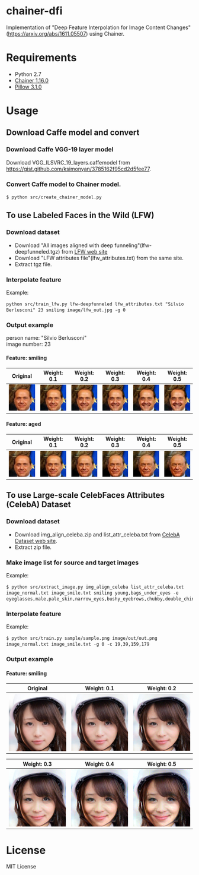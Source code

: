 # chainer-dfi

Implementation of "Deep Feature Interpolation for Image Content Changes"(https://arxiv.org/abs/1611.05507) using Chainer.

# Requirements

* Python 2.7
* [Chainer 1.16.0](http://chainer.org/)
* [Pillow 3.1.0](https://pillow.readthedocs.io/)

# Usage

## Download Caffe model and convert

### Download Caffe VGG-19 layer model

Download VGG_ILSVRC_19_layers.caffemodel from https://gist.github.com/ksimonyan/3785162f95cd2d5fee77.

### Convert Caffe model to Chainer model.

```
$ python src/create_chainer_model.py
```

## To use Labeled Faces in the Wild (LFW)

### Download dataset

* Download "All images aligned with deep funneling"(lfw-deepfunneled.tgz) from [LFW web site](http://vis-www.cs.umass.edu/lfw/)
* Download "LFW attributes file"(lfw_attributes.txt) from the same site.
* Extract tgz file.

### Interpolate feature

Example:

```
python src/train_lfw.py lfw-deepfunneled lfw_attributes.txt "Silvio Berlusconi" 23 smiling image/lfw_out.jpg -g 0
```

### Output example

person name: "Silvio Berlusconi"  
image number: 23

#### Feature: smiling

|Original|Weight: 0.1|Weight: 0.2|Weight: 0.3|Weight: 0.4|Weight: 0.5|
|:---:|:---:|:---:|:---:|:---:|:---:|
|![Original image](/sample/sample_lwf_original.jpg "Original image")|![Image with interpolation weight=0.1](/sample/sample_lwf_smiling_w01.jpg "Weight: 0.1")|![Image with interpolation weight=0.2](/sample/sample_lwf_smiling_w02.jpg "Weight: 0.2")|![Image with interpolation weight=0.3](/sample/sample_lwf_smiling_w03.jpg "Weight: 0.3")|![Image with interpolation weight=0.4](/sample/sample_lwf_smiling_w04.jpg "Weight: 0.4")|![Image with interpolation weight=0.5](/sample/sample_lwf_smiling_w05.jpg "Weight: 0.5")|

#### Feature: aged

|Original|Weight: 0.1|Weight: 0.2|Weight: 0.3|Weight: 0.4|Weight: 0.5|
|:---:|:---:|:---:|:---:|:---:|:---:|
|![Original image](/sample/sample_lwf_original.jpg "Original image")|![Image with interpolation weight=0.1](/sample/sample_lwf_aged_w01.jpg "Weight: 0.1")|![Image with interpolation weight=0.2](/sample/sample_lwf_aged_w02.jpg "Weight: 0.2")|![Image with interpolation weight=0.3](/sample/sample_lwf_aged_w03.jpg "Weight: 0.3")|![Image with interpolation weight=0.4](/sample/sample_lwf_aged_w04.jpg "Weight: 0.4")|![Image with interpolation weight=0.5](/sample/sample_lwf_aged_w05.jpg "Weight: 0.5")|

## To use Large-scale CelebFaces Attributes (CelebA) Dataset

### Download dataset

* Download img_align_celeba.zip and list_attr_celeba.txt from [CelebA Dataset web site](http://mmlab.ie.cuhk.edu.hk/projects/CelebA.html).
* Extract zip file.

### Make image list for source and target images

Example:

```
$ python src/extract_image.py img_align_celeba list_attr_celeba.txt image_normal.txt image_smile.txt smiling young,bags_under_eyes -e eyeglasses,male,pale_skin,narrow_eyes,bushy_eyebrows,chubby,double_chin,bald,bangs,receding_hairline,sideburns,wavy_hair,blond_hair,gray_hair,mouth_slightly_open
```

### Interpolate feature

Example:

```
$ python src/train.py sample/sample.png image/out/out.png image_normal.txt image_smile.txt -g 0 -c 19,39,159,179
```

### Output example

#### Feature: smiling

|Original|Weight: 0.1|Weight: 0.2|
|:---:|:---:|:---:|
|![Original image](/sample/sample.png "Original image")|![Image with interpolation weight=0.1](/sample/sample_w01.png "Weight: 0.1")|![Image with interpolation weight=0.2](/sample/sample_w02.png "Weight: 0.2")|

|Weight: 0.3|Weight: 0.4|Weight: 0.5|
|:---:|:---:|:---:|
|![Image with interpolation weight=0.3](/sample/sample_w03.png "Weight: 0.3")|![Image with interpolation weight=0.4](/sample/sample_w04.png "Weight: 0.4")|![Image with interpolation weight=0.5](/sample/sample_w05.png "Weight: 0.5")|

# License

MIT License
